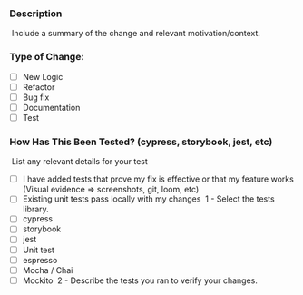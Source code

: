 ### Description

​
Include a summary of the change and relevant motivation/context.
​

### Type of Change:

- [ ] New Logic
- [ ] Refactor
- [ ] Bug fix
- [ ] Documentation
- [ ] Test
      ​

### How Has This Been Tested? (cypress, storybook, jest, etc)
​
List any relevant details for your test
​

- [ ] I have added tests that prove my fix is effective or that my feature works (Visual evidence => screenshots, git, loom, etc)
- [ ] Existing unit tests pass locally with my changes
      ​
      1 - Select the tests library.
      ​
- [ ] cypress
- [ ] storybook
- [ ] jest
- [ ] Unit test
- [ ] espresso
- [ ] Mocha / Chai
- [ ] Mockito
      ​
      2 - Describe the tests you ran to verify your changes.